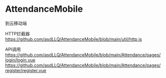 # AttendanceMobile
到云移动端

HTTP拦截器 https://github.com/asdLLQ/AttendanceMobile/blob/main/util/http.js

API调用 https://github.com/asdLLQ/AttendanceMobile/blob/main/Attendance/pages/login/login.vue
        https://github.com/asdLLQ/AttendanceMobile/blob/main/Attendance/pages/register/register.vue
